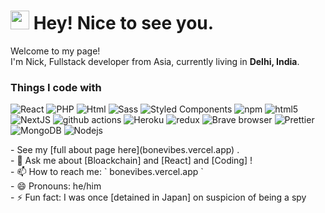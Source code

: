 <h1><img src="https://emojis.slackmojis.com/emojis/images/1531849430/4246/blob-sunglasses.gif?1531849430" width="30"/> Hey! Nice to see you.</h1>


<p>Welcome to my page! </br> I'm Nick, Fullstack developer from Asia, currently living in <b>Delhi, India</b>. </p>
<h3>Things I code with</h3>
<p>
 <img alt="React" src="https://img.shields.io/badge/-React-45b8d8?style=flat-square&logo=react&logoColor=white" />
<img alt="PHP" src="https://img.shields.io/badge/%20%20*-php-brightgreen" />
	  <img alt="Html" src="https://img.shields.io/badge/%20-html%20-orange" />
	  <img alt="Sass" src="https://img.shields.io/badge/-Sass-CC6699?style=flat-square&logo=sass&logoColor=white" />
  <img alt="Styled Components" src="https://img.shields.io/badge/-Styled_Components-db7092?style=flat-square&logo=styled-components&logoColor=white" />
  <img alt="npm" src="https://img.shields.io/badge/-NPM-CB3837?style=flat-square&logo=npm&logoColor=white" />
  <img alt="html5" src="https://img.shields.io/badge/-HTML5-E34F26?style=flat-square&logo=html5&logoColor=white" />
  <img alt="NextJS" src="https://img.shields.io/badge/%20%20*-Next.js-green" />
  <img alt="github actions" src="https://img.shields.io/badge/-Github_Actions-2088FF?style=flat-square&logo=github-actions&logoColor=white" />
  <img alt="Heroku" src="https://img.shields.io/badge/-Heroku-430098?style=flat-square&logo=heroku&logoColor=white" />
  <img alt="redux" src="https://img.shields.io/badge/-Redux-764ABC?style=flat-square&logo=redux&logoColor=white" />
  <img alt="Brave browser" src="https://img.shields.io/badge/-Brave_Browser-FB542B?style=flat-square&logo=brave&logoColor=white" />
  <img alt="Prettier" src="https://img.shields.io/badge/-Prettier-F7B93E?style=flat-square&logo=prettier&logoColor=white" />
  <img alt="MongoDB" src="https://img.shields.io/badge/-MongoDB-13aa52?style=flat-square&logo=mongodb&logoColor=white" />
  <img alt="Nodejs" src="https://img.shields.io/badge/-Nodejs-43853d?style=flat-square&logo=Node.js&logoColor=white" />
</p>
- See my [full about page here](bonevibes.vercel.app) .<br/>
- 💬 Ask me about [Bloackchain] and [React] and [Coding] !<br/>
- 📫 How to reach me: ` bonevibes.vercel.app `<br/>
- 😄 Pronouns: he/him <br/>
- ⚡ Fun fact: I was once [detained in Japan] on suspicion of being a spy<br/>

